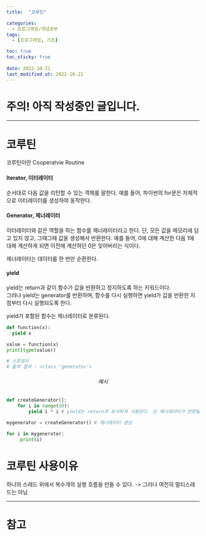 ```yaml
---
title:  "코루틴"

categories:
  - 프로그래밍/개념공부
tags:
  - [프로그래밍, 기초]

toc: true
toc_sticky: true
 
date: 2022-10-21
last_modified_at: 2022-10-21
---
```


<h1>주의! 아직 작성중인 글입니다.</h1>

---

<h1>코루틴</h1>

코루틴이란 Cooperatvie Routine

<h4><b>Iterator, 이터레이터</b></h4>  
순서대로 다음 값을 리턴할 수 있는 객체를 말한다.  
예를 들어, 파이썬의 for문은 자체적으로 이터레이터를 생성하여 동작한다.

<h4><b>Generator, 제너레이터</b></h4>  
이터레이터와 같은 역할을 하는 함수를 제너레이터라고 한다.  
단, 모든 값을 메모리에 담고 있지 않고, 그때그때 값을 생성해서 반환한다.  
예를 들어, 0에 대해 계산한 다음 1에 대해 계산하게 되면 이전에 계산하던 0은 잊어버리는 식이다.  

제너레이터는 데이터를 한 번만 순환한다.

<h4><b>yield</b></h4>

yield는 return과 같이 함수가 값을 반환하고 정지하도록 하는 키워드이다.  
그러나 yield는 generator를 반환하며, 함수를 다시 실행하면 yield가 값을 반환한 지점부터 다시 실행되도록 한다.

yield가 포함된 함수는 제너레이터로 분류된다.

```python
def function(x):
  yield x

value = function(x)
print(type(value))

# 스포일러
# 출력 결과 : <class 'generator'>
```

<center><h6>예시</h6></center>

```python
def createGenerator():
    for i in range(10):
        yield i * i # yield는 return과 유사하게 사용된다. 단 제너레이터가 반환될 뿐

mygenerator = createGenerator() # 제너레이터 생성

for i in mygenerator:
     print(i)
```

<h1>코루틴 사용이유</h1>
하나의 스레드 위에서 복수개의 실행 흐름을 만들 수 있다. -> 그러나 여전히 멀티스레드는 아님

---
<h1>참고</h1>